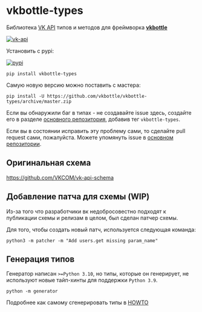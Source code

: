 # vkbottle-types

Библиотека [VK API](https://dev.vk.com/ru/method) типов и методов для фреймворка [**vkbottle**](https://github.com/vkbottle/vkbottle)

[![vk-api](https://img.shields.io/badge/dynamic/json?url=https%3A%2F%2Fraw.githubusercontent.com%2FVKCOM%2Fvk-api-schema%2Frefs%2Fheads%2Fmaster%2Fpackage.json&query=%24.version&label=vk%20api%20schema
)](https://dev.vk.com/en/reference/versions#5.199)

Установить с pypi:

[![pypi](https://img.shields.io/pypi/v/vkbottle-types.svg)](https://pypi.org/project/vkbottle-types/)

```console
pip install vkbottle-types
```

Самую новую версию можно поставить с мастера:

```console
pip install -U https://github.com/vkbottle/vkbottle-types/archive/master.zip
```

Если вы обнаружили баг в типах - не создавайте issue здесь, создайте его в разделе [основного репозитория](https://github.com/vkbottle/vkbottle), добавив тег `vkbottle-types`.

Если вы в состоянии исправить эту проблему сами, то сделайте pull request сами, пожалуйста. Можете упомянуть issue в [основном репозитории](https://github.com/vkbottle/vkbottle).


## Оригинальная схема

https://github.com/VKCOM/vk-api-schema

## Добавление патча для схемы (WIP)

Из-за того что разработчики вк недобросовестно подходят к публикации схемы и релизам в целом, был сделан патчер схемы.

Для того, чтобы создать новый патч, используется следующая команда:

```console
python3 -m patcher -m "Add users.get missing param_name"
```

## Генерация типов

Генератор написан `>=Python 3.10`, но типы, которые он генерирует, не используют новые тайп-хинты для поддержки `Python 3.9`.

```console
python -m generator
```

Подробнее как самому сгенерировать типы в [HOWTO](/HOWTO)
